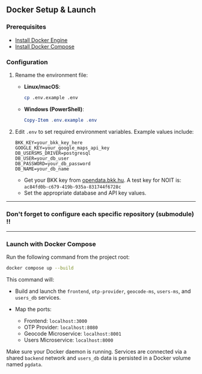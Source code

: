 ## Docker Setup & Launch

### Prerequisites

* [Install Docker Engine](https://docs.docker.com/engine/install/)
* [Install Docker Compose](https://docs.docker.com/compose/install/)

### Configuration

1. Rename the environment file:

   * **Linux/macOS**:

     ```bash
     cp .env.example .env
     ```
   * **Windows (PowerShell)**:

     ```powershell
     Copy-Item .env.example .env
     ```

2. Edit `.env` to set required environment variables. Example values include:

   ```env
   BKK_KEY=your_bkk_key_here
   GOOGLE_KEY=your_google_maps_api_key
   DB_USERSMS_DRIVER=postgresql
   DB_USER=your_db_user
   DB_PASSWORD=your_db_password
   DB_NAME=your_db_name
   ```

   * Get your BKK key from [opendata.bkk.hu](https://opendata.bkk.hu). A test key for NOIT is:
     `ac84fd0b-c679-419b-935a-831744f6728c`
   * Set the appropriate database and API key values.

---
### Don't forget to configure each specific repository (submodule) !!
---

### Launch with Docker Compose

Run the following command from the project root:

```bash
docker compose up --build
```

This command will:

* Build and launch the `frontend`, `otp-provider`, `geocode-ms`, `users-ms`, and `users_db` services.
* Map the ports:

  * Frontend: `localhost:3000`
  * OTP Provider: `localhost:8080`
  * Geocode Microservice: `localhost:8001`
  * Users Microservice: `localhost:8000`

Make sure your Docker daemon is running. Services are connected via a shared `backend` network and `users_db` data is persisted in a Docker volume named `pgdata`.


